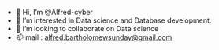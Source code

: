 - 👋 Hi, I’m @Alfred-cyber
- 👀 I’m interested in Data science and Database development.
- 💞️ I’m looking to collaborate on Data science 
- 📫 mail : alfred.bartholomewsunday@gmail.com 

<!---
Alfred-cyber/Alfred-cyber is a ✨ special ✨ repository because its `README.md` (this file) appears on your GitHub profile.
You can click the Preview link to take a look at your changes.
--->
